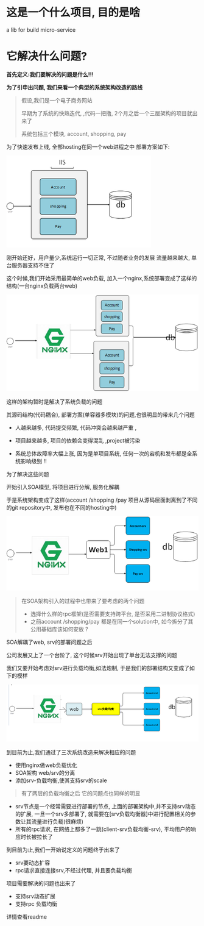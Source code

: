 # 这是一个什么项目, 目的是啥

a lib for build micro-service 


# 它解决什么问题?

**首先定义:我们要解决的问题是什么!!!**

**为了引申出问题, 我们来看一个典型的系统架构改造的路线**

>  假设,我们是一个电子商务网站
>
> 早期为了系统的快熟迭代, ,代码一把撸, 2个月之后一个三层架构的项目就出来了
>
> 系统包括三个模块, account, shopping, pay


为了快速发布上线, 全部hosting在同一个web进程之中
部署方案如下: 

![](/docs/3y-art.png)

刚开始还好，用户量少,系统运行一切正常, 不过随者业务的发展
流量越来越大, 单台服务器支持不住了

这个时候,我们开始采用最简单的web负载, 加入一个nginx,系统部署变成了这样的结构(一台nginx负载两台web)

![](/docs/web-nginx.png)

这样的架构暂时是解决了系统负载的问题

其源码结构(代码耦合), 部署方案(单容器多模块)的问题,也很明显的带来几个问题

-   人越来越多, 代码提交频繁,  代码冲突会越来越严重 , 

-  项目越来越多, 项目的依赖会变得混乱 ,project被污染

-  系统总体故障率大幅上涨,  因为是单项目系统, 任何一次的宕机和发布都是全系统影响级别 !!


为了解决这些问题 

开始引入SOA模型, 将项目进行分解, 服务化解耦

于是系统架构变成了这样(account /shopping /pay 项目从源码层面剥离到了不同的git repository中, 发布也在不同的hosting中)

![](/docs/soa.png)

> 在SOA架构引入的过程中也带来了要考虑的两个问题
> -  选择什么样的rpc框架(是否需要支持跨平台, 是否采用二进制协议格式)
> -  之前account /shopping/pay 都是在同一个solution中, 如今拆分了其公用基础库该如何安放 ?
> 


SOA解耦了web, srv的部署问题之后

公司发展又上了一个台阶了, 这个时候srv开始出现了单台无法支撑的问题

我们又要开始考虑对srv进行负载均衡,如法炮制, 于是我们的部署结构又变成了如下的模样

![](/docs/srv-lbs.png)

到目前为止,我们通过了三次系统改造来解决相应的问题
- 使用nginx做web负载优化
- SOA架构 web/srv的分离
- 添加srv-负载均衡,使其支持srv的scale

> 有了两层的负载均衡之后
> 它的问题点也同样的明显

-  srv节点是一个经常需要进行部署的节点, 上面的部署架构中,并不支持srv动态的扩展, 一旦一个srv多部署了, 就需要在[srv负载均衡器]中进行配置相关的参数让其流量进行负载(很麻烦)
-  所有的rpc请求, 在网络上都多了一跳(client-srv负载均衡-srv), 平均用户的响应时长被拉长了

到目前为止,我们一开始说定义的问题终于出来了
- srv要动态扩容
- rpc请求直接连接srv,不经过代理, 并且要负载均衡

项目需要解决的问题也出来了
- 支持srv动态扩展
- 支持rpc 负载均衡

详情查看readme
